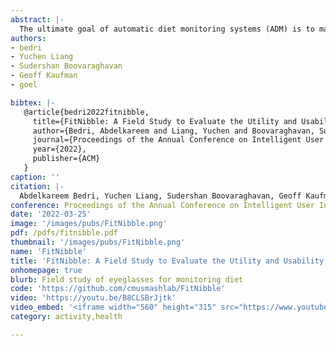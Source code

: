 ```yaml
---
abstract: |-
  The ultimate goal of automatic diet monitoring systems (ADM) is to make food journaling as easy as counting steps with a smartwatch. To achieve this goal, it is essential to understand the utility and usability of ADM systems in real-world settings. However, this has been challenging since many ADM systems perform poorly outside the research labs. Therefore, one of the main focuses of ADM research has been on improving ecological validity. This paper presents an evaluation of ADM’s utility and usability using an end-to-end system, FitNibble. FitNibble is robust to many challenges that real-world settings pose and provides just-in-time notifications to remind users to journal as soon as they start eating. We conducted a long-term field study to compare traditional self-report journaling and journaling with ADM in this evaluation. We recruited 13 participants from various backgrounds and asked them to try each journaling method for nine days. Our results showed that FitNibble improved adherence by significantly reducing the number of missed events (19.6% improvement, 𝑝 = .0132). Results have shown that participants were highly dependent on FitNibble in maintaining their journals. Participants also reported increased awareness of their dietary patterns, especially with snacking. All these results highlight the potential of ADM in improving the food journaling experience.
authors:
- bedri
- Yuchen Liang
- Sudershan Boovaraghavan
- Geoff Kaufman
- goel

bibtex: |-
   @article{bedri2022fitnibble,
     title={FitNibble: A Field Study to Evaluate the Utility and Usability of Automatic Diet Monitoring in Food Journaling Using an Eyeglasses-based Wearable},
     author={Bedri, Abdelkareem and Liang, Yuchen and Boovaraghavan, Sudershan and Kaufman, Geoff and Goel, Mayank},
     journal={Proceedings of the Annual Conference on Intelligent User Interfaces},
     year={2022},
     publisher={ACM}
   }
caption: ''
citation: |-
  Abdelkareem Bedri, Yuchen Liang, Sudershan Boovaraghavan, Geoff Kaufman, Mayank Goel. 2022. FitNibble: A Field Study to Evaluate the Utility and Usability of Automatic Diet Monitoring in Food Journaling Using an Eyeglasses-based Wearable. Proceedings of the Annual Conference on Intelligent User Interfaces (2022).
conference: Proceedings of the Annual Conference on Intelligent User Interfaces (IUI)
date: '2022-03-25'
image: '/images/pubs/FitNibble.png'
pdf: /pdfs/fitnibble.pdf
thumbnail: '/images/pubs/FitNibble.png'
name: 'FitNibble'
title: 'FitNibble: A Field Study to Evaluate the Utility and Usability of Automatic Diet Monitoring in Food Journaling Using an Eyeglasses-based Wearable.'
onhomepage: true
blurb: Field study of eyeglasses for monitoring diet
code: 'https://github.com/cmusmashlab/FitNibble'
video: 'https://youtu.be/B8CLSBrJjtk'
video_embed: '<iframe width="560" height="315" src="https://www.youtube.com/embed/B8CLSBrJjtk" frameborder="0" allowfullscreen></iframe>'
category: activity,health

---
```

